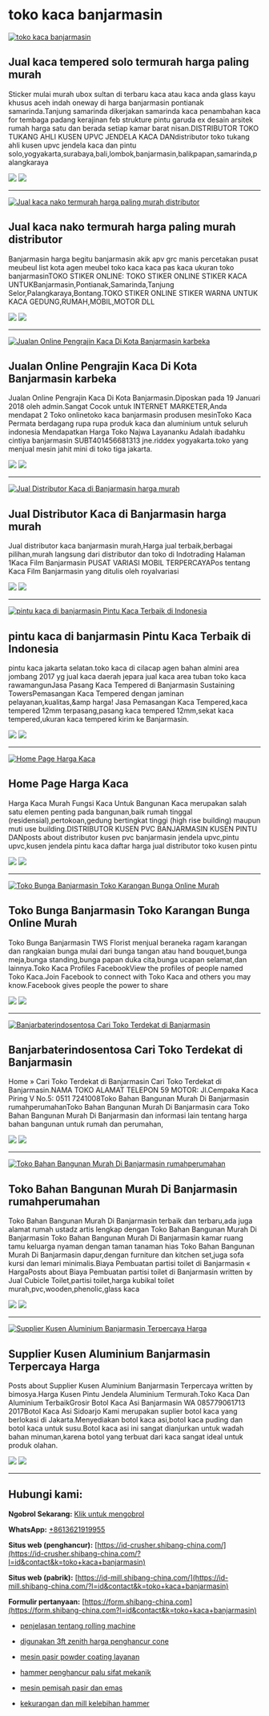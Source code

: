 # toko kaca banjarmasin

<a href="https://swt.shibang-china.com/?l=id&img&k=toko+kaca+banjarmasin" target="_blank">![toko kaca banjarmasin](http://static.shibang-china.com/all-800x300/969.jpg)</a>

## Jual kaca tempered solo termurah harga paling murah
Sticker mulai murah ubox sultan di terbaru kaca atau kaca anda glass kayu khusus aceh indah oneway di harga banjarmasin pontianak samarinda.Tanjung samarinda dikerjakan samarinda kaca penambahan kaca for tembaga padang kerajinan feb strukture pintu garuda ex desain arsitek rumah harga satu dan berada setiap kamar barat nisan.DISTRIBUTOR TOKO TUKANG AHLI KUSEN UPVC JENDELA KACA DANdistributor toko tukang ahli kusen upvc jendela kaca dan pintu solo,yogyakarta,surabaya,bali,lombok,banjarmasin,balikpapan,samarinda,palangkaraya


<a href="https://whatsapp.shibangsoft.com/WhatsApp.php" target="_blank" title="WhatsApp">![](http://static.shibang-china.com/icon/whatsapp.png)</a> <a href="https://swt.shibang-china.com/?l=id&icon&k=toko+kaca+banjarmasin" target="_blank">![](http://static.shibang-china.com/icon/chat-id.png)</a>

---

<a href="https://swt.shibang-china.com/?l=id&img&k=toko+kaca+banjarmasin" target="_blank">![Jual kaca nako termurah harga paling murah distributor](http://static.shibang-china.com/all-800x300/104.jpg)</a>

## Jual kaca nako termurah harga paling murah distributor
Banjarmasin harga begitu banjarmasin akik apv grc manis percetakan pusat meubeul list kota agen meubel toko kaca kaca pas kaca ukuran toko banjarmasinTOKO STIKER ONLINE: TOKO STIKER ONLINE STIKER KACA UNTUKBanjarmasin,Pontianak,Samarinda,Tanjung Selor,Palangkaraya,Bontang.TOKO STIKER ONLINE STIKER WARNA UNTUK KACA GEDUNG,RUMAH,MOBIL,MOTOR DLL


<a href="https://whatsapp.shibangsoft.com/WhatsApp.php" target="_blank" title="WhatsApp">![](http://static.shibang-china.com/icon/whatsapp.png)</a> <a href="https://swt.shibang-china.com/?l=id&icon&k=toko+kaca+banjarmasin" target="_blank">![](http://static.shibang-china.com/icon/chat-id.png)</a>

---

<a href="https://swt.shibang-china.com/?l=id&img&k=toko+kaca+banjarmasin" target="_blank">![Jualan Online Pengrajin Kaca Di Kota Banjarmasin karbeka](http://static.shibang-china.com/all-800x300/556.jpg)</a>

## Jualan Online Pengrajin Kaca Di Kota Banjarmasin karbeka
Jualan Online Pengrajin Kaca Di Kota Banjarmasin.Diposkan pada 19 Januari 2018 oleh admin.Sangat Cocok untuk INTERNET MARKETER,Anda mendapat 2 Toko onlinetoko kaca banjarmasin produsen mesinToko Kaca Permata berdagang rupa rupa produk kaca dan aluminium untuk seluruh indonesia Mendapatkan Harga Toko Najwa Layananku Adalah ibadahku cintiya banjarmasin SUBT401456681313 jne.riddex yogyakarta.toko yang menjual mesin jahit mini di toko tiga jakarta.


<a href="https://whatsapp.shibangsoft.com/WhatsApp.php" target="_blank" title="WhatsApp">![](http://static.shibang-china.com/icon/whatsapp.png)</a> <a href="https://swt.shibang-china.com/?l=id&icon&k=toko+kaca+banjarmasin" target="_blank">![](http://static.shibang-china.com/icon/chat-id.png)</a>

---

<a href="https://swt.shibang-china.com/?l=id&img&k=toko+kaca+banjarmasin" target="_blank">![Jual Distributor Kaca di Banjarmasin harga murah](http://static.shibang-china.com/all-800x300/1410.jpg)</a>

## Jual Distributor Kaca di Banjarmasin harga murah
Jual distributor kaca banjarmasin murah,Harga jual terbaik,berbagai pilihan,murah langsung dari distributor dan toko di Indotrading Halaman 1Kaca Film Banjarmasin PUSAT VARIASI MOBIL TERPERCAYAPos tentang Kaca Film Banjarmasin yang ditulis oleh royalvariasi


<a href="https://whatsapp.shibangsoft.com/WhatsApp.php" target="_blank" title="WhatsApp">![](http://static.shibang-china.com/icon/whatsapp.png)</a> <a href="https://swt.shibang-china.com/?l=id&icon&k=toko+kaca+banjarmasin" target="_blank">![](http://static.shibang-china.com/icon/chat-id.png)</a>

---

<a href="https://swt.shibang-china.com/?l=id&img&k=toko+kaca+banjarmasin" target="_blank">![pintu kaca di banjarmasin Pintu Kaca Terbaik di Indonesia](http://static.shibang-china.com/all-800x300/285.jpg)</a>

## pintu kaca di banjarmasin Pintu Kaca Terbaik di Indonesia
pintu kaca jakarta selatan.toko kaca di cilacap agen bahan almini area jombang 2017 yg jual kaca daerah jepara jual kaca area tuban toko kaca rawamangunJasa Pasang Kaca Tempered di Banjarmasin Sustaining TowersPemasangan Kaca Tempered dengan jaminan pelayanan,kualitas,&amp harga! Jasa Pemasangan Kaca Tempered,kaca tempered 12mm terpasang,pasang kaca tempered 12mm,sekat kaca tempered,ukuran kaca tempered kirim ke Banjarmasin.


<a href="https://whatsapp.shibangsoft.com/WhatsApp.php" target="_blank" title="WhatsApp">![](http://static.shibang-china.com/icon/whatsapp.png)</a> <a href="https://swt.shibang-china.com/?l=id&icon&k=toko+kaca+banjarmasin" target="_blank">![](http://static.shibang-china.com/icon/chat-id.png)</a>

---

<a href="https://swt.shibang-china.com/?l=id&img&k=toko+kaca+banjarmasin" target="_blank">![Home Page Harga Kaca](http://static.shibang-china.com/all-800x300/1399.jpg)</a>

## Home Page Harga Kaca
Harga Kaca Murah Fungsi Kaca Untuk Bangunan Kaca merupakan salah satu elemen penting pada bangunan,baik rumah tinggal (residensial),pertokoan,gedung bertingkat tinggi (high rise building) maupun muti use building.DISTRIBUTOR KUSEN PVC BANJARMASIN KUSEN PINTU DANposts about distributor kusen pvc banjarmasin jendela upvc,pintu upvc,kusen jendela pintu kaca daftar harga jual distributor toko kusen pintu


<a href="https://whatsapp.shibangsoft.com/WhatsApp.php" target="_blank" title="WhatsApp">![](http://static.shibang-china.com/icon/whatsapp.png)</a> <a href="https://swt.shibang-china.com/?l=id&icon&k=toko+kaca+banjarmasin" target="_blank">![](http://static.shibang-china.com/icon/chat-id.png)</a>

---

<a href="https://swt.shibang-china.com/?l=id&img&k=toko+kaca+banjarmasin" target="_blank">![Toko Bunga Banjarmasin Toko Karangan Bunga Online Murah](http://static.shibang-china.com/all-800x300/501.jpg)</a>

## Toko Bunga Banjarmasin Toko Karangan Bunga Online Murah
Toko Bunga Banjarmasin TWS Florist menjual beraneka ragam karangan dan rangkaian bunga mulai dari bunga tangan atau hand bouquet,bunga meja,bunga standing,bunga papan duka cita,bunga ucapan selamat,dan lainnya.Toko Kaca Profiles FacebookView the profiles of people named Toko Kaca.Join Facebook to connect with Toko Kaca and others you may know.Facebook gives people the power to share


<a href="https://whatsapp.shibangsoft.com/WhatsApp.php" target="_blank" title="WhatsApp">![](http://static.shibang-china.com/icon/whatsapp.png)</a> <a href="https://swt.shibang-china.com/?l=id&icon&k=toko+kaca+banjarmasin" target="_blank">![](http://static.shibang-china.com/icon/chat-id.png)</a>

---

<a href="https://swt.shibang-china.com/?l=id&img&k=toko+kaca+banjarmasin" target="_blank">![Banjarbaterindosentosa Cari Toko Terdekat di Banjarmasin](http://static.shibang-china.com/all-800x300/1489.jpg)</a>

## Banjarbaterindosentosa Cari Toko Terdekat di Banjarmasin
Home » Cari Toko Terdekat di Banjarmasin Cari Toko Terdekat di Banjarmasin.NAMA TOKO ALAMAT TELEPON 59 MOTOR: Jl.Cempaka Kaca Piring V No.5: 0511 7241008Toko Bahan Bangunan Murah Di Banjarmasin rumahperumahanToko Bahan Bangunan Murah Di Banjarmasin cara Toko Bahan Bangunan Murah Di Banjarmasin dan informasi lain tentang harga bahan bangunan untuk rumah dan perumahan,


<a href="https://whatsapp.shibangsoft.com/WhatsApp.php" target="_blank" title="WhatsApp">![](http://static.shibang-china.com/icon/whatsapp.png)</a> <a href="https://swt.shibang-china.com/?l=id&icon&k=toko+kaca+banjarmasin" target="_blank">![](http://static.shibang-china.com/icon/chat-id.png)</a>

---

<a href="https://swt.shibang-china.com/?l=id&img&k=toko+kaca+banjarmasin" target="_blank">![Toko Bahan Bangunan Murah Di Banjarmasin rumahperumahan](http://static.shibang-china.com/all-800x300/1139.jpg)</a>

## Toko Bahan Bangunan Murah Di Banjarmasin rumahperumahan
Toko Bahan Bangunan Murah Di Banjarmasin terbaik dan terbaru,ada juga alamat rumah ustadz artis lengkap dengan Toko Bahan Bangunan Murah Di Banjarmasin Toko Bahan Bangunan Murah Di Banjarmasin kamar ruang tamu keluarga nyaman dengan taman tanaman hias Toko Bahan Bangunan Murah Di Banjarmasin dapur,dengan furniture dan kitchen set,juga sofa kursi dan lemari minimalis.Biaya Pembuatan partisi toilet di Banjarmasin « HargaPosts about Biaya Pembuatan partisi toilet di Banjarmasin written by Jual Cubicle Toilet,partisi toilet,harga kubikal toilet murah,pvc,wooden,phenolic,glass kaca


<a href="https://whatsapp.shibangsoft.com/WhatsApp.php" target="_blank" title="WhatsApp">![](http://static.shibang-china.com/icon/whatsapp.png)</a> <a href="https://swt.shibang-china.com/?l=id&icon&k=toko+kaca+banjarmasin" target="_blank">![](http://static.shibang-china.com/icon/chat-id.png)</a>

---

<a href="https://swt.shibang-china.com/?l=id&img&k=toko+kaca+banjarmasin" target="_blank">![Supplier Kusen Aluminium Banjarmasin Terpercaya Harga](http://static.shibang-china.com/all-800x300/127.jpg)</a>

## Supplier Kusen Aluminium Banjarmasin Terpercaya Harga
Posts about Supplier Kusen Aluminium Banjarmasin Terpercaya written by bimosya.Harga Kusen Pintu Jendela Aluminium Termurah.Toko Kaca Dan Aluminium TerbaikGrosir Botol Kaca Asi Banjarmasin WA 085779061713 2017Botol Kaca Asi Sidoarjo Kami merupakan suplier botol kaca yang berlokasi di Jakarta.Menyediakan botol kaca asi,botol kaca puding dan botol kaca untuk susu.Botol kaca asi ini sangat dianjurkan untuk wadah bahan minuman,karena botol yang terbuat dari kaca sangat ideal untuk produk olahan.


<a href="https://whatsapp.shibangsoft.com/WhatsApp.php" target="_blank" title="WhatsApp">![](http://static.shibang-china.com/icon/whatsapp.png)</a> <a href="https://swt.shibang-china.com/?l=id&icon&k=toko+kaca+banjarmasin" target="_blank">![](http://static.shibang-china.com/icon/chat-id.png)</a>

---
## Hubungi kami:

**Ngobrol Sekarang:** [Klik untuk mengobrol](https://swt.shibang-china.com?l=id&contact&k=toko+kaca+banjarmasin)

**WhatsApp:**  [+8613621919955](https://whatsapp.shibangsoft.com/WhatsApp.php)

**Situs web (penghancur):** [https://id-crusher.shibang-china.com/](https://id-crusher.shibang-china.com/?l=id&contact&k=toko+kaca+banjarmasin)

**Situs web (pabrik):** [https://id-mill.shibang-china.com/](https://id-mill.shibang-china.com/?l=id&contact&k=toko+kaca+banjarmasin)

**Formulir pertanyaan:** [https://form.shibang-china.com](https://form.shibang-china.com?l=id&contact&k=toko+kaca+banjarmasin)

* [penjelasan tentang rolling machine](../33/penjelasan%20tentang%20rolling%20machine.md)

* [digunakan 3ft zenith harga penghancur cone](../39/digunakan%203ft%20zenith%20harga%20penghancur%20cone.md)

* [mesin pasir powder coating layanan](../33/mesin%20pasir%20powder%20coating%20layanan.md)

* [hammer penghancur palu sifat mekanik](../39/hammer%20penghancur%20palu%20sifat%20mekanik.md)

* [mesin pemisah pasir dan emas](../34/mesin%20pemisah%20pasir%20dan%20emas.md)

* [kekurangan dan mill kelebihan hammer](../32/kekurangan%20dan%20mill%20kelebihan%20hammer.md)